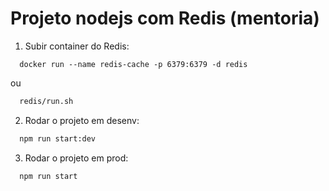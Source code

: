 # Projeto nodejs com Redis (mentoria)

1. Subir container do Redis:
```docker
  docker run --name redis-cache -p 6379:6379 -d redis
```
ou
```cmd
  redis/run.sh
```

2. Rodar o projeto em desenv:
```cmd
  npm run start:dev
```

3. Rodar o projeto em prod:
```cmd
  npm run start
```
